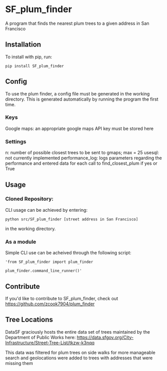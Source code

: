 SF_plum_finder
======

A program that finds the nearest plum trees to a given address in San Francisco

Installation
------------

To install with pip, run:

    pip install SF_plum_finder

Config
------------
To use the plum finder, a config file must be generated in the working directory. 
This is generated automatically by running the program the first time. 

### Keys
Google maps: an appropriate google maps API key must be stored here

### Settings
n: number of possible closest trees to be sent to gmaps; max = 25
usesql: not currently implemented
performance_log: logs parameters regarding the performance and entered data for each call to find_closest_plum if 
yes or True


Usage
----------
### Cloned Repository:
CLI usage can be achieved by entering:

```python src/SF_plum_finder [street address in San Francisco]```

in the working directory.

### As a module
Simple CLI use can be acheived through the following script:
```
'from SF_plum_finder import plum_finder

plum_finder.command_line_runner()'
```



Contribute
----------
If you'd like to contribute to SF_plum_finder, check out https://github.com/zcook7904/plum_finder

Tree Locations
----------
DataSF graciously hosts the entire data set of trees maintained by the Department of Public Works here: 
https://data.sfgov.org/City-Infrastructure/Street-Tree-List/tkzw-k3nqq

This data was filtered for plum trees on side walks for more manageable search and geolocations were added to trees 
with addresses that were missing them